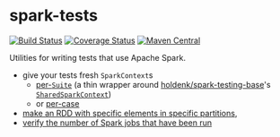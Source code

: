 # spark-tests

[![Build Status](https://travis-ci.org/hammerlab/spark-tests.svg?branch=master)](https://travis-ci.org/hammerlab/spark-tests)
[![Coverage Status](https://coveralls.io/repos/github/hammerlab/spark-tests/badge.svg)](https://coveralls.io/github/hammerlab/spark-tests)
[![Maven Central](https://img.shields.io/maven-central/v/org.hammerlab/spark-tests_2.11.svg?maxAge=1800)](http://search.maven.org/#search%7Cga%7C1%7Cspark-tests)

Utilities for writing tests that use Apache Spark.

- give your tests fresh `SparkContext`s
  - [per-`Suite`](https://github.com/hammerlab/spark-tests/blob/master/src/main/scala/org/hammerlab/spark/test/suite/SparkSuite.scala) (a thin wrapper around [holdenk/spark-testing-base](https://github.com/holdenk/spark-testing-base)'s [`SharedSparkContext`](https://github.com/holdenk/spark-testing-base/blob/v0.3.3/src/main/1.3/scala/com/holdenkarau/spark/testing/SharedSparkContext.scala))
  - or [per-case](https://github.com/hammerlab/spark-tests/blob/master/src/main/scala/org/hammerlab/spark/test/suite/PerCaseSuite.scala)
- [make an RDD with specific elements in specific partitions](https://github.com/hammerlab/spark-tests/blob/master/src/main/scala/org/hammerlab/spark/test/rdd/Util.scala),
- [verify the number of Spark jobs that have been run](https://github.com/hammerlab/spark-tests/blob/master/src/main/scala/org/apache/spark/scheduler/test/NumJobsUtil.scala)

